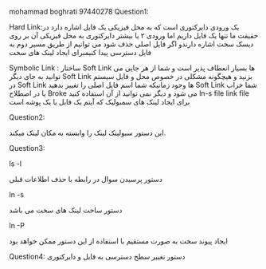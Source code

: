 mohammad boghrati 97440278
Question1:

Hard Link:یک ورودی دایرکتوری است که به محل فیزیکی یک فایل اشاره دارد در حقیقت ما تنها یک فایل داریم اما ورودی ۲ یا بیشتر دایرکتوری به محل فیزیکی آن بر روی دیسک سخت اشاره دارندو اگر فایل اصلی حذف شود می توانیم از طریق مسیر دوم به فایل دسترسی پیدا کنیمبرای ایجاد لینک های سخت


Symbolic Link :
ساختار Soft Link ها بسیار انعطاف پذیر است و شما از هر جایی می توانید به جای دیگر Soft Link بزنید و هیچگونه مشکلی در خصوص محل و فایل سیستم در Soft Link ها وجود زمانیکه شما اسم فایل اصلی را تغییر بدهید Soft Link شما خراب یا در اصطلاح Broke می شود و دیگر نمی توانید از آن استفاده کنید
ln-s file link file
برای ایجاد لینک های سمبولیک که آیتم یک فایل یا یک پوشه است


Question2:

این دستور سبولینک لینک را وابسته به مکان لینک میکند.


Question3:

ls -l

دستور پرسیدن سوال در رابطه با حذف اطلاعات قبلی

ln -s

دستور ساخت لینک های سخت می باشد

ln -P

ایجاد پیوند سخت به صورت مستقیم با استفاده از این دستور ممکن خواهد بود

Question4:
دستور تغییر سطح دسترسی به فایل و دایرکتوری